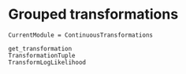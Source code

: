 # Grouped transformations

```@meta
CurrentModule = ContinuousTransformations
```

```@docs
get_transformation
TransformationTuple
TransformLogLikelihood
```
